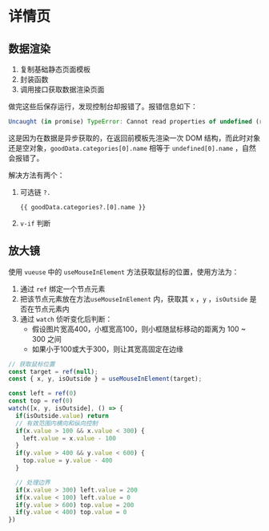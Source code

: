 # 详情页

## 数据渲染

1. 复制基础静态页面模板
2. 封装函数
3. 调用接口获取数据渲染页面

做完这些后保存运行，发现控制台却报错了。报错信息如下：

```js
Uncaught (in promise) TypeError: Cannot read properties of undefined (reading '0')
```

这是因为在数据是异步获取的，在返回前模板先渲染一次 DOM 结构，而此时对象还是空对象，`goodData.categories[0].name` 相等于 `undefined[0].name` ，自然会报错了。

解决方法有两个：

1. 可选链 `?.`

   ```vue
   {{ goodData.categories?.[0].name }}
   ```

2. `v-if` 判断

## 放大镜

使用 `vueuse` 中的 `useMouseInElement` 方法获取鼠标的位置，使用方法为：

1. 通过 `ref` 绑定一个节点元素
2. 把该节点元素放在方法`useMouseInElement` 内，获取其 `x` ，`y` ，`isOutside` 是否在节点元素内
3. 通过 `watch` 侦听变化后判断：
   - 假设图片宽高400，小框宽高100，则小框随鼠标移动的距离为 100 ~ 300 之间
   - 如果小于100或大于300，则让其宽高固定在边缘

```js
// 获取鼠标位置
const target = ref(null);
const { x, y, isOutside } = useMouseInElement(target);

const left = ref(0)
const top = ref(0)
watch([x, y, isOutside], () => {
  if(isOutside.value) return
  // 有效范围内横向和纵向控制
  if(x.value > 100 && x.value < 300) {
    left.value = x.value - 100
  }
  if(y.value > 400 && y.value < 600) {
    top.value = y.value - 400
  }

  // 处理边界
  if(x.value > 300) left.value = 200
  if(x.value < 100) left.value = 0
  if(y.value > 600) top.value = 200
  if(y.value < 400) top.value = 0
})
```

